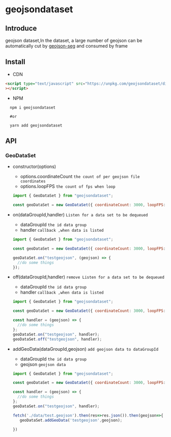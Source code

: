 # geojsondataset

## Introduce

geojson dataset,In the dataset, a large number of geojson can be automatically cut by [geojson-seg](https://github.com/deyihu/geojson-seg) and consumed by frame

## Install

- CDN

```html
<script type="text/javascript" src="https://unpkg.com/geojsondataset/dist/geojsondataset.js"
></script>
```

- NPM

```shell
  npm i geojsondataset

  #or

  yarn add geojsondataset
```

## API

### GeoDataSet

- constructor(options)

  - options.coordinateCount `the count of per geojson file coordinates`
  - options.loopFPS `the count of fps when loop`

  ```js
  import { GeoDataSet } from "geojsondataset";

  const geoDataSet = new GeoDataSet({ coordinateCount: 3000, loopFPS: 2 });
  ```

- on(dataGroupId,handler) `Listen for a data set to be dequeued`

  - dataGroupId `the id data group`
  - handler `callback ,when data is listed`

  ```js
  import { GeoDataSet } from "geojsondataset";

  const geoDataSet = new GeoDataSet({ coordinateCount: 3000, loopFPS: 2 });

  geoDataSet.on("testgeojson", (geojson) => {
    //do some things
  });
  ```

- off(dataGroupId,handler) `remove Listen for a data set to be dequeued`

  - dataGroupId `the id data group`
  - handler `callback ,when data is listed`

  ```js
  import { GeoDataSet } from "geojsondataset";

  const geoDataSet = new GeoDataSet({ coordinateCount: 3000, loopFPS: 2 });

  const handler = (geojson) => {
    //do some things
  };
  geoDataSet.on("testgeojson", handler);
  geoDataSet.off("testgeojson", handler);
  ```
- addGeoData(dataGroupId,geojson) `add geojson data to dataGroupId`

  - dataGroupId `the id data group`
  - geojson `geojson data`

  ```js
  import { GeoDataSet } from "geojsondataset";

  const geoDataSet = new GeoDataSet({ coordinateCount: 3000, loopFPS: 2 });

  const handler = (geojson) => {
    //do some things
  };
  geoDataSet.on("testgeojson", handler);

  fetch('./data/test.geojson').then(res=>res.json()).then(geojson=>{
     geoDataSet.addGeoData('testgeojson',geojson);

  })
  ```
